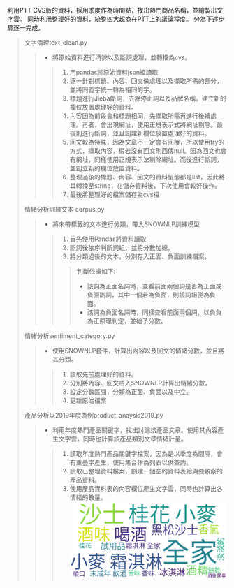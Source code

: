 利用PTT CVS版的資料，採用季度作為時間點，找出熱門商品名稱，並繪製出文字雲。
同時利用整理好的資料，統整四大超商在PTT上的議論程度。
分為下述步驟逐一完成。

>文字清理text_clean.py
>>* 將原始資料進行清除以及斷詞處理，並轉檔為cvs。
>>>1. 用pandas將原始資料json檔讀取
>>>2. 逐一針對標題、內容、回文做處理以及擷取所需的部分，並將同義字統一轉為相同的字。
>>>3. 標題進行Jieba斷詞，去除停止詞以及品牌名稱。建立新的欄位放置處理好的資料。
>>>4. 內容因為前段會和標題相同，先擷取所需再進行後續處理。再者，會出現網址，使用正規表示式將網址剔除。最後則進行斷詞，並且創建新欄位放置處理好的資料。
>>>5. 回文較為特殊，因為文章不一定會有回覆，所以使用try的方式，擷取內容，假若沒有回文則回傳null。因為回文也會有網址，同樣使用正規表示法剔除網址。而後進行斷詞，並創立新的欄位放置資料。
>>>6. 整理過後的標題、內容、回文的資料型態都是list，因此將其轉換至string，在儲存資料後，下次使用會較好操作。
>>>7. 最後將整理好的檔案儲存為cvs檔
>
>情緒分析訓練文本 corpus.py
>>* 將未帶標籤的文本進行分類，帶入SNOWNLP訓練模型
>>>1. 首先使用Pandas將資料讀取
>>>2. 斷詞後依序判斷詞組，並將分數加總。
>>>3. 將分類過後的文本，分別存入正面、負面訓練檔案。
>>>>判斷依據如下:
>>>>* 該詞為正面名詞時，查看前面兩個詞是否為正面或負面副詞，其中一個若為負面，則該詞組便為負面。
>>>>* 該詞為負面名詞時，同樣查看前面兩個詞，以負負為正原理判定，並給予分數。
>
>情緒分析sentiment_category.py
>>* 使用SNOWNLP套件，計算出內容以及回文的情緒分數，並且將其分類。
>>>1. 讀取先前處理好的資料。
>>>2. 分別將內容、回文帶入SNOWNLP計算出情緒分數。
>>>3. 設定分數區間，分類為正面、負面以及中立。
>>>4. 更新原始檔案
>
>產品分析以2019年度為例product_anaysis2019.py
>>* 利用年度熱門產品關鍵字，找出討論該產品文章。使用其內容產生文字雲，同時也計算該產品類別文章情緒計量。
>>>1. 讀取年度熱門產品關鍵字檔案，因為是以季度為間隔，會有重疊字產生，使用集合作為列表以供查詢。
>>>2. 讀取已整理資料檔案，創建一個空的資料表給與要觀察的產品資料。
>>>3. 使用產品資料表的內容欄位產生文字雲，同時也計算出各情緒的數量。
![image](https://github.com/JheShu/PTT_CVS_DataMining/blob/main/demo.png)


